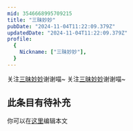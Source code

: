 ```yaml
---
mid: 3546668995709215
title: "三昧妙妙"
pubDate: "2024-11-04T11:22:09.379Z"
updatedDate: "2024-11-04T11:22:09.379Z"
profile:
  {
    Nickname: ["三昧妙妙"],
  }
---
```


关注[三昧妙妙](https://space.bilibili.com/3546668995709215)谢谢喵~ 关注[三昧妙妙](https://space.bilibili.com/3546668995709215)谢谢喵~

## 此条目有待补充
你可以在[这里](https://github.com/Yuhanawa/VTuber.ICU/edit/master/src/content/v/三昧妙妙/index.md)编辑本文
